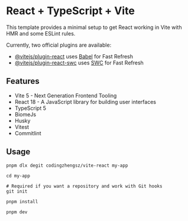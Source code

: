 # React + TypeScript + Vite

This template provides a minimal setup to get React working in Vite with HMR and some ESLint rules.

Currently, two official plugins are available:

- [@vitejs/plugin-react](https://github.com/vitejs/vite-plugin-react/blob/main/packages/plugin-react/README.md) uses [Babel](https://babeljs.io/) for Fast Refresh
- [@vitejs/plugin-react-swc](https://github.com/vitejs/vite-plugin-react-swc) uses [SWC](https://swc.rs/) for Fast Refresh

## Features

- Vite 5 - Next Generation Frontend Tooling
- React 18 - A JavaScript library for building user interfaces
- TypeScript 5
- BiomeJs
- Husky
- Vitest
- Commitlint

## Usage

```
pnpm dlx degit codingzhengsz/vite-react my-app

cd my-app

# Required if you want a repository and work with Git hooks
git init

pnpm install

pnpm dev
```
